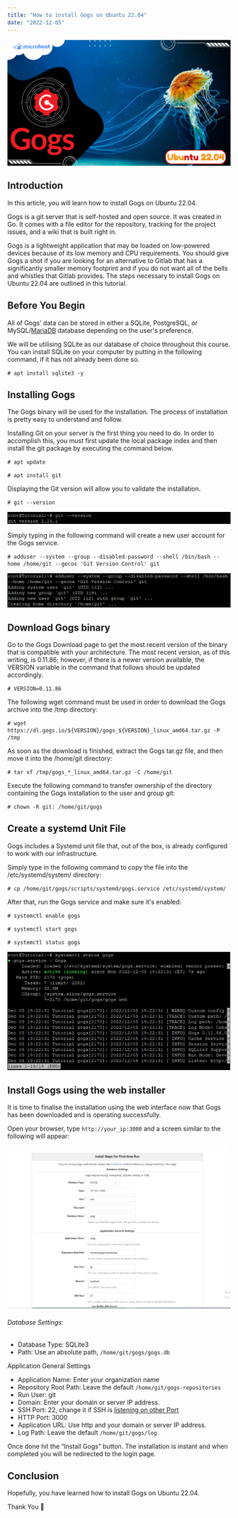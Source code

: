 ```yaml
---
title: "How to install Gogs on Ubuntu 22.04"
date: "2022-12-05"
---
```


![](images/How-to-install-Gogs-on-Ubuntu-22.04-1-1024x576.png)

## Introduction

In this article, you will learn how to install Gogs on Ubuntu 22.04.

Gogs is a git server that is self-hosted and open source. It was created in Go. It comes with a file editor for the repository, tracking for the project issues, and a wiki that is built right in.

Gogs is a lightweight application that may be loaded on low-powered devices because of its low memory and CPU requirements. You should give Gogs a shot if you are looking for an alternative to Gitlab that has a significantly smaller memory footprint and if you do not want all of the bells and whistles that Gitlab provides. The steps necessary to install Gogs on Ubuntu 22.04 are outlined in this tutorial.

## Before You Begin

All of Gogs' data can be stored in either a SQLite, PostgreSQL, or MySQL/[MariaDB](https://utho.com/docs/tutorial/how-to-install-mariadb-10-7-on-centos-7/) database depending on the user's preference.

We will be utilising SQLite as our database of choice throughout this course. You can install SQLite on your computer by putting in the following command, if it has not already been done so.

```
# apt install sqlite3 -y
```

## Installing Gogs

The Gogs binary will be used for the installation. The process of installation is pretty easy to understand and follow.

Installing Git on your server is the first thing you need to do. In order to accomplish this, you must first update the local package index and then install the git package by executing the command below.

```
# apt update
```

```
# apt install git
```

Displaying the Git version will allow you to validate the installation.

```
# git --version
```

![output](images/image-564.png)

Simply typing in the following command will create a new user account for the Gogs service.

```
# adduser --system --group --disabled-password --shell /bin/bash --home /home/git --gecos 'Git Version Control' git
```

![command output](images/image-565.png)

## Download Gogs binary

Go to the Gogs Download page to get the most recent version of the binary that is compatible with your architecture. The most recent version, as of this writing, is 0.11.86; however, if there is a newer version available, the VERSION variable in the command that follows should be updated accordingly.

```
# VERSION=0.11.86
```

The following wget command must be used in order to download the Gogs archive into the /tmp directory:

```
# wget https://dl.gogs.io/${VERSION}/gogs_${VERSION}_linux_amd64.tar.gz -P /tmp
```

As soon as the download is finished, extract the Gogs tar.gz file, and then move it into the /home/git directory:

```
# tar xf /tmp/gogs_*_linux_amd64.tar.gz -C /home/git
```

Execute the following command to transfer ownership of the directory containing the Gogs installation to the user and group git:

```
# chown -R git: /home/git/gogs
```

## Create a systemd Unit File

Gogs includes a Systemd unit file that, out of the box, is already configured to work with our infrastructure.

Simply type in the following command to copy the file into the /etc/systemd/system/ directory:

```
# cp /home/git/gogs/scripts/systemd/gogs.service /etc/systemd/system/
```

After that, run the Gogs service and make sure it's enabled:

```
# systemctl enable gogs
```

```
# systemctl start gogs
```

```
# systemctl status gogs
```

![output](images/image-566.png)

## Install Gogs using the web installer

It is time to finalise the installation using the web interface now that Gogs has been downloaded and is operating successfully.

Open your browser, type `http://your_ip:3000` and a screen similar to the following will appear:

![ install Gogs on Ubuntu 22.04](images/image-567-1024x742.png)

###### Database Settings:

- Database Type: SQLite3
- Path: Use an absolute path, `/home/git/gogs/gogs.db`

Application General Settings

- Application Name: Enter your organization name
- Repository Root Path: Leave the default `/home/git/gogs-repositories`
- Run User: git
- Domain: Enter your domain or server IP address.
- SSH Port: 22, change it if SSH is [listening on other Port](https://green.cloud/docs/3-ways-to-find-out-which-process-listening-on-a-particular-port/)
- HTTP Port: 3000
- Application URL: Use http and your domain or server IP address.
- Log Path: Leave the default `/home/git/gogs/log`

Once done hit the “Install Gogs” button. The installation is instant and when completed you will be redirected to the login page.

## Conclusion

Hopefully, you have learned how to install Gogs on Ubuntu 22.04.

Thank You 🙂
